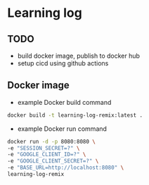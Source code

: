 # Learning log

## TODO

- build docker image, publish to docker hub
- setup cicd using github actions

## Docker image

- example Docker build command

```bash
docker build -t learning-log-remix:latest .
```

- example Docker run command

```bash
docker run -d -p 8080:8080 \
-e "SESSION_SECRET=?" \
-e "GOOGLE_CLIENT_ID=?" \
-e "GOOGLE_CLIENT_SECRET=?" \
-e "BASE_URL=http://localhost:8080" \
learning-log-remix
```
